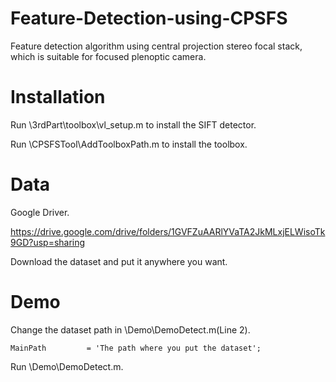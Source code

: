 # Feature-Detection-using-CPSFS
Feature detection algorithm using central projection stereo focal stack, which is suitable for focused plenoptic camera.
# Installation
Run \3rdPart\toolbox\vl_setup.m to install the SIFT detector.

Run \CPSFSTool\AddToolboxPath.m  to install the toolbox.

# Data
Google Driver.

https://drive.google.com/drive/folders/1GVFZuAARlYVaTA2JkMLxjELWisoTk9GD?usp=sharing

Download the dataset and put it anywhere you want.
# Demo 
Change the dataset path in \Demo\DemoDetect.m(Line 2).

`MainPath         = 'The path where you put the dataset'; `

Run \Demo\DemoDetect.m.


